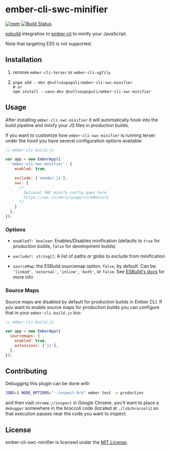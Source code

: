 
ember-cli-swc-minifier
==============================================================================

[![npm](https://img.shields.io/npm/v/ember-cli-swc-minifier.svg)](https://www.npmjs.com/package/ember-cli-swc-minifier)
[![Build Status](https://github.com/nullvoxpopuli/ember-cli-swc-minifier/workflows/CI/badge.svg)](https://github.com/nullvoxpopuli/ember-cli-swc-minifier/actions?query=workflow%3ACI)

[esbuild](https://esbuild.github.io) integration to
[ember-cli](http://cli.emberjs.com/) to minify your JavaScript.

Note that targeting ES5 is not supported.

Installation
------------------------------------------------------------------------------

1. remove `ember-cli-terser` or `ember-cli-ugfily`
2.
    ```
    pnpm add --dev @nullvoxpopuli/ember-cli-swc-minifier
    # or
    npm install --save-dev @nullvoxpopuli/ember-cli-swc-minifier
    ```

Usage
------------------------------------------------------------------------------

After installing `ember-cli-swc-minifier` it will automatically hook into the build
pipeline and minify your JS files in production builds.

If you want to customize how `ember-cli-swc-minifier` is running terser under the
hood you have several configuration options available:

```js
// ember-cli-build.js

var app = new EmberApp({
  'ember-cli-swc-minifier': {
    enabled: true,

    exclude: ['vendor.js'],
    swc: { 
      /* 
        Optional SWC minify config goes here 
        https://swc.rs/docs/usage/core#minify
      */ 
    }
  },
});
```


### Options

- `enabled?: boolean`: Enables/Disables minification (defaults to `true` for
  production builds, `false` for development builds)

- `exclude?: string[]`: A list of paths or globs to exclude from minification

- `sourceMap`: the ESBuild sourcemap option. `false`, by default. Can be: `'linked'`, `'external'`, `'inline'`, `'both'`, or `false`. See [ESBuild's docs](https://esbuild.github.io/api/#sourcemap) for more info

### Source Maps

Source maps are disabled by default for production builds in Ember CLI. If you
want to enable source maps for production builds you can configure that in your
`ember-cli-build.js` too:

```js
// ember-cli-build.js

var app = new EmberApp({
  sourcemaps: {
    enabled: true,
    extensions: ['js'],
  },
});
```

Contributing
------------------------------------------------------------------------------

Debugging this plugin can be done with
```bash
JOBS=1 NODE_OPTIONS="--inspect-brk" ember test -e production
```
and then visit `chrome://inspect` in Google Chrome.
you'll want to place a `debugger` somewhere in the broccoli code
(located at `./lib/broccoli`) so that execution pauses near the code you want
to inspect.


License
------------------------------------------------------------------------------
ember-cli-swc-minifier is licensed under the [MIT License](LICENSE.md).
